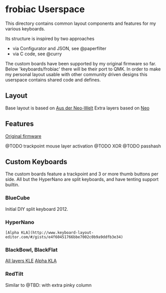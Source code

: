 # frobiac Userspace

This directory contains common layout components and features for my various keyboards.

Its structure is inspired by two approaches
* via Configurator and JSON, see @paperfilter
* via C code, see @curry

The custom boards have been supported by my original firmware so far.
Below 'keyboards/frobiac' there will be their port to QMK.
In order to make my personal layout usable with other community driven designs
this userspace contains shared code and defines.

## Layout

Base layout is based on [Aus der Neo-Welt](http://www.adnw.de/index.php?n=Main.HomePage)
Extra layers based on [Neo](https://www.neo-layout.org)


## Features
[Original firmware](https://github.com/frobiac/adnw)

@TODO trackpoint mouse layer activation
@TODO XOR
@TODO passhash

## Custom Keyboards

The custom boards feature a trackpoint and 3 or more thumb buttons per side.
All but the HyperNano are split keyboards, and have tenting support builtin.


### BlueCube
Initial DIY split keyboard 2012.

### HyperNano

    [Alpha KLA](http://www.keyboard-layout-editor.com/#/gists/e4f60451766bbe7002c0b9a9ddfb3e34)

### BlackBowl, BlackFlat
[All layers KLE](http://www.keyboard-layout-editor.com/#/gists/803f3a35b9c16a178386ecab1888d419)
[Alpha KLA](http://www.keyboard-layout-editor.com/#/gists/6a6ec84d59fc346effbe894af159eabd)

### RedTilt

Similar to
@TBD: with extra pinky column



